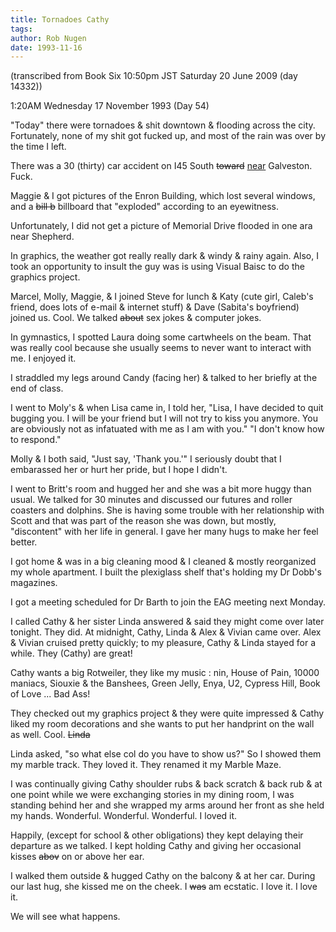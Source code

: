 ```yaml
---
title: Tornadoes Cathy
tags: 
author: Rob Nugen
date: 1993-11-16
---
```


<!-- tags: -->
<!-- events: tornadoes, Cathy came over -->
<!-- people: Maggie, Marcel, Molly, Steve, Katy, Lisa, Candy, Cathy -->
<!-- locations: Univeristy of Houston -->
<p class="note">(transcribed from Book Six 10:50pm JST Saturday 20 June 2009 (day 14332))</p>

<p class="date">1:20AM Wednesday 17 November 1993 (Day 54)</p>

<p>&quot;Today&quot; there were tornadoes &amp; shit downtown &amp; flooding across the city.
Fortunately, none of my shit got fucked up, and most of the rain was over by the time I left.</p>

<p>There was a 30 (thirty) car accident on I45 South <del>toward</del> <ins>near</ins> Galveston.
Fuck.</p>

<p>Maggie &amp; I got pictures of the Enron Building, which lost several windows, and a <del>bill
b</del> billboard that &quot;exploded&quot; according to an eyewitness.</p>

<p>Unfortunately, I did not get a picture of Memorial Drive flooded in one ara near Shepherd.</p>

<p>In graphics, the weather got really really dark &amp; windy &amp; rainy again.  Also, I took an
opportunity to insult the guy was is using Visual Baisc to do the graphics project.</p>

<p>Marcel, Molly, Maggie, &amp; I joined Steve for lunch &amp; Katy (cute girl, Caleb's friend, does
lots of e-mail &amp; internet stuff) &amp; Dave (Sabita's boyfriend) joined us.  Cool.  We
talked <del>about</del> sex jokes &amp; computer jokes.</p>

<p>In gymnastics, I spotted Laura doing some cartwheels on the beam.  That was really cool because
she usually seems to never want to interact with me. I enjoyed it.</p>

<p>I straddled my legs around Candy (facing her) &amp; talked to her briefly at the end of
class.</p>

<p>I went to Moly's &amp; when Lisa came in, I told her, &quot;Lisa, I have decided to quit bugging
you.  I will be your friend but I will not try to kiss you anymore.  You are obviously not as
infatuated with me as I am with you.&quot; &quot;I don't know how to respond.&quot;</p>

<p>Molly &amp; I both said, &quot;Just say, 'Thank you.'&quot;  I seriously doubt that I embarassed
her or hurt her pride, but I hope I didn't.</p>

<p>I went to Britt's room and hugged her and she was a bit more huggy than usual.  We talked for 30
minutes and discussed our futures and roller coasters and dolphins.  She is having some trouble
with her relationship with Scott and that was part of the reason she was down, but mostly,
&quot;discontent&quot; with her life in general.  I gave her many hugs to make her feel better.</p>

<p>I got home &amp; was in a big cleaning mood &amp; I cleaned &amp; mostly reorganized my whole
apartment.  I built the plexiglass shelf that's holding my Dr Dobb's magazines.</p>

<p>I got a meeting scheduled for Dr Barth to join the EAG meeting next Monday.</p>

<p>I called Cathy &amp; her sister Linda answered &amp; said they might come over later tonight.
They did.  At midnight, Cathy, Linda &amp; Alex &amp; Vivian came over.  Alex &amp; Vivian cruised
pretty quickly; to my pleasure, Cathy &amp; Linda stayed for a while.  They (Cathy) are great!</p>

<p>Cathy wants a big Rotweiler, they like my music : nin, House of Pain, 10000 maniacs, Siouxie
&amp; the Banshees, Green Jelly, Enya, U2, Cypress Hill, Book of Love ... Bad Ass!</p>

<p>They checked out my graphics project &amp; they were quite impressed &amp; Cathy liked my room
decorations and she wants to put her handprint on the wall as well.  Cool.  <del>Linda</del></p>

<p>Linda asked, &quot;so what else col do you have to show us?&quot; So I showed them my marble
track.  They loved it.  They renamed it my Marble Maze.</p>

<p>I was continually giving Cathy shoulder rubs &amp; back scratch &amp; back rub &amp; at one
point while we were exchanging stories in my dining room, I was standing behind her and she wrapped
my arms around her front as she held my hands.  Wonderful.  Wonderful. Wonderful.  I loved it.</p>

<p>Happily, (except for school &amp; other obligations) they kept delaying their departure as we
talked.  I kept holding Cathy and giving her occasional kisses <del>abov</del> on or above her
ear.</p>

<p>I walked them outside &amp; hugged Cathy on the balcony &amp; at her car.  During our last hug,
she kissed me on the cheek.  I <del>was</del> am ecstatic.  I love it.  I love it.</p>

<p>We will see what happens.</p>
